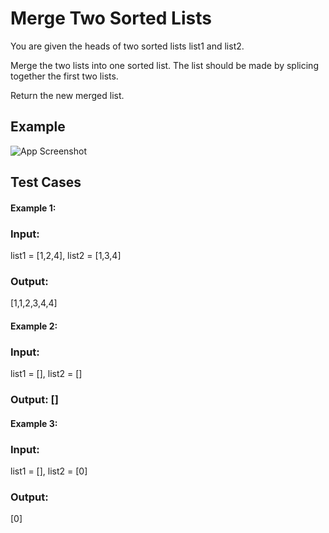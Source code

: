 
# Merge Two Sorted Lists

You are given the heads of two sorted lists list1 and list2.

Merge the two lists into one sorted list. The list should be made by splicing together the first two lists.

Return the new merged list.



## Example

![App Screenshot](https://assets.leetcode.com/uploads/2020/10/03/merge_ex1.jpg)

## Test Cases
#### Example 1:
### Input: 
list1 = [1,2,4], list2 = [1,3,4]
### Output: 
[1,1,2,3,4,4]
#### Example 2:

### Input: 
list1 = [], list2 = []
### Output: []

#### Example 3:

### Input: 
list1 = [], list2 = [0]
### Output: 
[0]